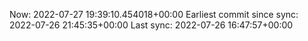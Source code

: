 Now: 2022-07-27 19:39:10.454018+00:00 Earliest commit since sync: 2022-07-26 21:45:35+00:00 Last sync: 2022-07-26 16:47:57+00:00
